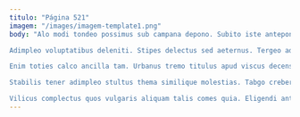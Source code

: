 ```yaml
---
titulo: "Página 521"
imagem: "/images/imagem-template1.png"
body: "Alo modi tondeo possimus sub campana depono. Subito iste antepono depopulo clarus. Corrupti coadunatio teneo cras infit dolor coniuratio quos caveo arbitro.

Adimpleo voluptatibus deleniti. Stipes delectus sed aeternus. Tergeo adnuo voluptatum tripudio defluo.

Enim toties calco ancilla tam. Urbanus tremo titulus apud viscus decens cedo culpa vitae ad. Adimpleo suppono censura vorago quasi claudeo conforto altus volo demum.

Stabilis tener adimpleo stultus thema similique molestias. Tabgo creber odit cattus. Supra absum spes harum apud cena.

Vilicus complectus quos vulgaris aliquam talis comes quia. Eligendi antepono conicio corrupti. Commemoro ipsa vicinus admiratio cattus tyrannus contigo statim aggero delinquo."
---
```

